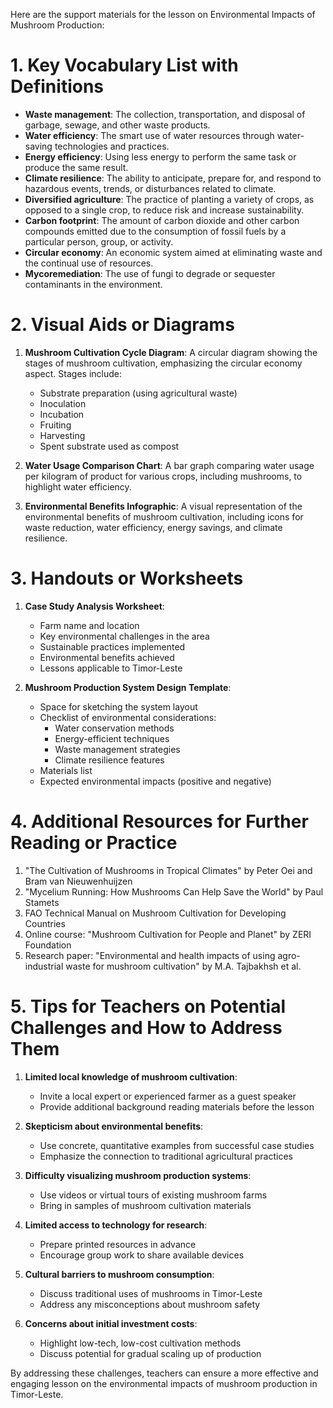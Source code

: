 Here are the support materials for the lesson on Environmental Impacts of Mushroom Production:

# 1. Key Vocabulary List with Definitions

- **Waste management**: The collection, transportation, and disposal of garbage, sewage, and other waste products.
- **Water efficiency**: The smart use of water resources through water-saving technologies and practices.
- **Energy efficiency**: Using less energy to perform the same task or produce the same result.
- **Climate resilience**: The ability to anticipate, prepare for, and respond to hazardous events, trends, or disturbances related to climate.
- **Diversified agriculture**: The practice of planting a variety of crops, as opposed to a single crop, to reduce risk and increase sustainability.
- **Carbon footprint**: The amount of carbon dioxide and other carbon compounds emitted due to the consumption of fossil fuels by a particular person, group, or activity.
- **Circular economy**: An economic system aimed at eliminating waste and the continual use of resources.
- **Mycoremediation**: The use of fungi to degrade or sequester contaminants in the environment.

# 2. Visual Aids or Diagrams

1. **Mushroom Cultivation Cycle Diagram**: A circular diagram showing the stages of mushroom cultivation, emphasizing the circular economy aspect. Stages include:
   - Substrate preparation (using agricultural waste)
   - Inoculation
   - Incubation
   - Fruiting
   - Harvesting
   - Spent substrate used as compost

2. **Water Usage Comparison Chart**: A bar graph comparing water usage per kilogram of product for various crops, including mushrooms, to highlight water efficiency.

3. **Environmental Benefits Infographic**: A visual representation of the environmental benefits of mushroom cultivation, including icons for waste reduction, water efficiency, energy savings, and climate resilience.

# 3. Handouts or Worksheets

1. **Case Study Analysis Worksheet**:
   - Farm name and location
   - Key environmental challenges in the area
   - Sustainable practices implemented
   - Environmental benefits achieved
   - Lessons applicable to Timor-Leste

2. **Mushroom Production System Design Template**:
   - Space for sketching the system layout
   - Checklist of environmental considerations:
     - Water conservation methods
     - Energy-efficient techniques
     - Waste management strategies
     - Climate resilience features
   - Materials list
   - Expected environmental impacts (positive and negative)

# 4. Additional Resources for Further Reading or Practice

1. "The Cultivation of Mushrooms in Tropical Climates" by Peter Oei and Bram van Nieuwenhuijzen
2. "Mycelium Running: How Mushrooms Can Help Save the World" by Paul Stamets
3. FAO Technical Manual on Mushroom Cultivation for Developing Countries
4. Online course: "Mushroom Cultivation for People and Planet" by ZERI Foundation
5. Research paper: "Environmental and health impacts of using agro-industrial waste for mushroom cultivation" by M.A. Tajbakhsh et al.

# 5. Tips for Teachers on Potential Challenges and How to Address Them

1. **Limited local knowledge of mushroom cultivation**:
   - Invite a local expert or experienced farmer as a guest speaker
   - Provide additional background reading materials before the lesson

2. **Skepticism about environmental benefits**:
   - Use concrete, quantitative examples from successful case studies
   - Emphasize the connection to traditional agricultural practices

3. **Difficulty visualizing mushroom production systems**:
   - Use videos or virtual tours of existing mushroom farms
   - Bring in samples of mushroom cultivation materials

4. **Limited access to technology for research**:
   - Prepare printed resources in advance
   - Encourage group work to share available devices

5. **Cultural barriers to mushroom consumption**:
   - Discuss traditional uses of mushrooms in Timor-Leste
   - Address any misconceptions about mushroom safety

6. **Concerns about initial investment costs**:
   - Highlight low-tech, low-cost cultivation methods
   - Discuss potential for gradual scaling up of production

By addressing these challenges, teachers can ensure a more effective and engaging lesson on the environmental impacts of mushroom production in Timor-Leste.